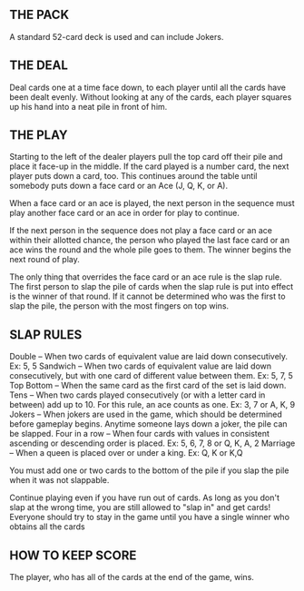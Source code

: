 ## THE PACK
A standard 52-card deck is used and can include Jokers.

## THE DEAL
Deal cards one at a time face down, to each player until all the cards have been dealt evenly. Without looking at any of the cards, each player squares up his hand into a neat pile in front of him.

## THE PLAY
Starting to the left of the dealer players pull the top card off their pile and place it face-up in the middle. If the card played is a number card, the next player puts down a card, too. This continues around the table until somebody puts down a face card or an Ace (J, Q, K, or A).

When a face card or an ace is played, the next person in the sequence must play another face card or an ace in order for play to continue.

If the next person in the sequence does not play a face card or an ace within their allotted chance, the person who played the last face card or an ace wins the round and the whole pile goes to them. The winner begins the next round of play.

The only thing that overrides the face card or an ace rule is the slap rule. The first person to slap the pile of cards when the slap rule is put into effect is the winner of that round. If it cannot be determined who was the first to slap the pile, the person with the most fingers on top wins.

## SLAP RULES
Double – When two cards of equivalent value are laid down consecutively. Ex: 5, 5
Sandwich – When two cards of equivalent value are laid down consecutively, but with one card of different value between them. Ex: 5, 7, 5
Top Bottom – When the same card as the first card of the set is laid down.
Tens – When two cards played consecutively (or with a letter card in between) add up to 10. For this rule, an ace counts as one. Ex: 3, 7 or A, K, 9
Jokers – When jokers are used in the game, which should be determined before gameplay begins. Anytime someone lays down a joker, the pile can be slapped.
Four in a row – When four cards with values in consistent ascending or descending order is placed. Ex: 5, 6, 7, 8 or Q, K, A, 2
Marriage – When a queen is placed over or under a king. Ex: Q, K or K,Q

You must add one or two cards to the bottom of the pile if you slap the pile when it was not slappable.

Continue playing even if you have run out of cards. As long as you don't slap at the wrong time, you are still allowed to "slap in" and get cards! Everyone should try to stay in the game until you have a single winner who obtains all the cards

## HOW TO KEEP SCORE
The player, who has all of the cards at the end of the game, wins.